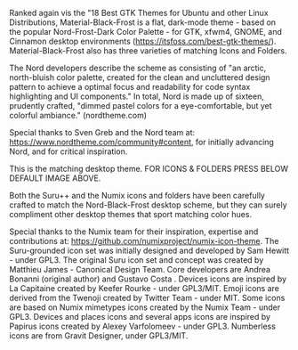 Ranked again vis the "18 Best GTK Themes for Ubuntu and other Linux Distributions, Material-Black-Frost is a flat, dark-mode theme - based on the popular Nord-Frost-Dark Color Palette - for GTK, xfwm4, GNOME, and Cinnamon desktop environments (https://itsfoss.com/best-gtk-themes/). Material-Black-Frost also has three varieties of matching Icons and Folders.

The Nord developers describe the scheme as consisting of "an arctic, north-bluish color palette, created for the clean and uncluttered design pattern to achieve a optimal focus and readability for code syntax highlighting and UI components." In total, Nord is made up of sixteen, prudently crafted, "dimmed pastel colors for a eye-comfortable, but yet colorful ambiance." (nordtheme.com)

Special thanks to Sven Greb and the Nord team at: https://www.nordtheme.com/community#content, for initially advancing Nord, and for critical inspiration.


This is the matching desktop theme.
FOR ICONS & FOLDERS PRESS BELOW DEFAULT IMAGE ABOVE.


Both the Suru++ and the Numix icons and folders have been carefully crafted to match the Nord-Black-Frost desktop scheme, but they can surely compliment other desktop themes that sport matching color hues.

Special thanks to the Numix team for their inspiration, expertise and contributions at: https://github.com/numixproject/numix-icon-theme. The Suru-grounded icon set was initially designed and developed by Sam Hewitt - under GPL3. The original Suru icon set and concept was created by Matthieu James - Canonical Design Team. Core developers are Andrea Bonanni (original author) and Gustavo Costa . Devices icons are inspired by La Capitaine created by Keefer Rourke - under GPL3/MIT. Emoji icons are derived from the Twenoji created by Twitter Team - under MIT. Some icons are based on Numix mimetypes icons created by the Numix Team - under GPL3. Devices and places icons and several apps icons are inspired by Papirus icons created by Alexey Varfolomeev - under GPL3. Numberless icons are from Gravit Designer, under GPL3/MIT.

